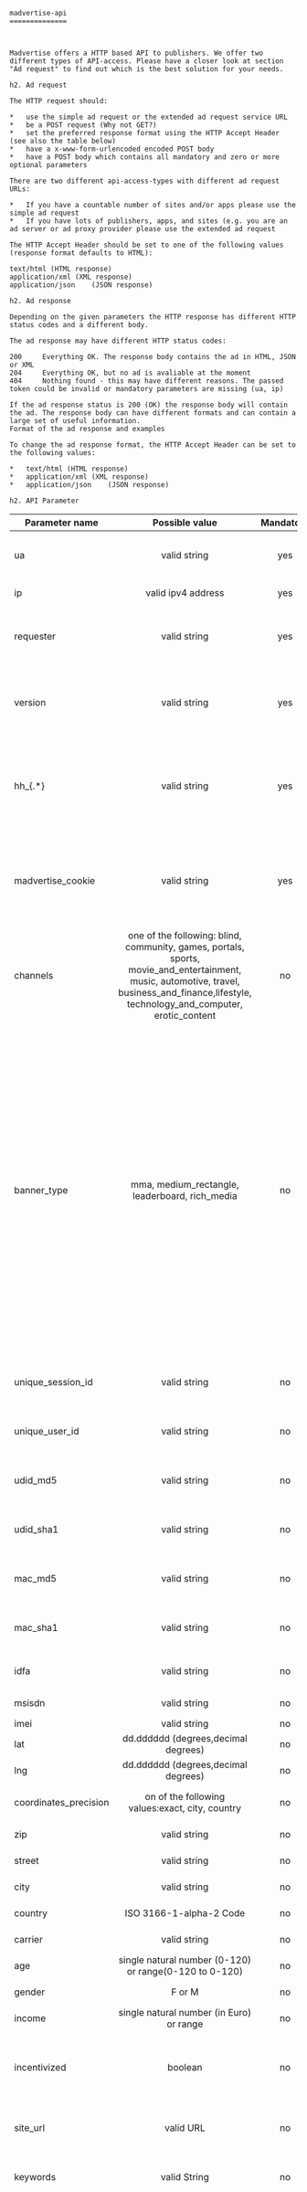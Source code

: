     madvertise-api
    ==============
    
    
    
    Madvertise offers a HTTP based API to publishers. We offer two different types of API-access. Please have a closer look at section "Ad request" to find out which is the best solution for your needs.
    
    h2. Ad request
    
    The HTTP request should:
    
    *   use the simple ad request or the extended ad request service URL
    *   be a POST request (Why not GET?)
    *   set the preferred response format using the HTTP Accept Header (see also the table below)
    *   have a x-www-form-urlencoded encoded POST body
    *   have a POST body which contains all mandatory and zero or more optional parameters
    
    There are two different api-access-types with different ad request URLs:
    
    *   If you have a countable number of sites and/or apps please use the simple ad request
    *   If you have lots of publishers, apps, and sites (e.g. you are an ad server or ad proxy provider please use the extended ad request
    
    The HTTP Accept Header should be set to one of the following values (response format defaults to HTML):
    
    text/html (HTML response)
    application/xml (XML response)
    application/json 	(JSON response)
    
    h2. Ad response
    
    Depending on the given parameters the HTTP response has different HTTP status codes and a different body.
    
    The ad response may have different HTTP status codes:
    
    200 	Everything OK. The response body contains the ad in HTML, JSON or XML
    204 	Everything OK, but no ad is avaliable at the moment
    404 	Nothing found - this may have different reasons. The passed token could be invalid or mandatory parameters are missing (ua, ip)
    
    If the ad response status is 200 (OK) the response body will contain the ad. The response body can have different formats and can contain a large set of useful information.
    Format of the ad response and examples
    
    To change the ad response format, the HTTP Accept Header can be set to the following values:
    
    *   text/html (HTML response)
    *   application/xml (XML response)
    *   application/json 	(JSON response)
    
    h2. API Parameter
    
Parameter name |Possible value |Mandatory |Description |Example
---------------|:-----------:|:-----------:|:----------:|:-------
ua |valid string |yes |User agent string of the requestinyesg device |Mozilla/5.0 (iPod touch; U; CPU iPhone OS 2_2_1 like Mac OS X; en-us) AppleWebKit/525.18.1 (KHTML, like Gecko) Mobile/5H1
ip |valid ipv4 address |yes |IP of the requesting device |210.12.13.13
requester |valid string |yes |string which identifies the requesting entity, please use the example-value |madvertise_api
version |valid string |yes |string which gives information about the version of the requesting entity, please use the example-value |api_2.1
hh_{.*} |valid string |yes |HTTP headers sent by the requesting device. The original name should be prefixed with hh_, all chars should be downcase. |hh_http_x_forwarded_for=147.13.13.4
madvertise_cookie |valid string |yes |The “madvertise” cookie which was passed by the requesting device. If the device doesn’t support cookies, send nothing. |UU-34m16x3
channels |one of the following: blind, community, games, portals, sports, movie_and_entertainment, music, automotive, travel, business_and_finance,lifestyle, technology_and_computer, erotic_content |no |one or more strings, seperated by ','. Use blind in the sense of all |games,sports,music
banner_type |mma, medium_rectangle, leaderboard, rich_media |no |You may request several kinds of banner_types. The given order equals a prioritization. You will not get more than one banner, but you may define fallback types if the first type is not available. Banner sizes are: mma = 300x50 (or 320x53, depending on the phone), medium_rectangle = 300x250, leaderboard = 728x90, rich_media = Full Screen, Every banner type is available as MRAID. rich media should always use mraid=true
unique_session_id |valid string |no |An id which is unique for the current users session. i.E: SHA1 |234a23e
unique_user_id |valid string |no |unique id for an user (beyond the session). i.E: SHA1 |cba13
udid_md5 |valid string |no |unique id which identifies the device (hashed with MD5) |d41d8cd98f00b204e9800998ecf8427e
udid_sha1 |valid string |no |unique id which identifies the device (hashed with SHA1) |da39a3ee5e6b4b0d3255bfef95601890afd80709
mac_md5 |valid string |no |mac adress which identifies the device (hashed with MD5) |d41d8cd98f00b204e9800998ecf8427e
mac_sha1 |valid string |no |mac adress which identifies the device (hashed with SHA1) |da39a3ee5e6b4b0d3255bfef95601890afd80709
idfa |valid string |no |IDFA which identifies the device |aa79a3ee5e6b4b0d3255bfef95601890afd80709
msisdn |valid string |no |MSISDN of the device |85291830654
imei |valid string |no |IMEI of the device |49015420323751
lat |dd.dddddd (degrees,decimal degrees) |no |User location latitute |34.131623
lng |dd.dddddd (degrees,decimal degrees) |no |User location longitude |17.414113
coordinates_precision |on of the following values:exact, city, country |no |Accuracy level of the given latitude and longitude pair |city
zip |valid string |no |ZIP code of the device user |15391
street |valid string |no |Street of the device user |Janway 15
city |valid string |no |City of the device user |Berlin
country |ISO 3166-1-alpha-2 Code |no |Country of the device user |DE
carrier |valid string |no |Name of the carrier |O2
age |single natural number (0-120) or range(0-120 to 0-120) |no |Age of the device user |17 or 12-24
gender |F or M |no |Gender of the device user |M
income |single natural number (in Euro) or range |no |Income of the device user |24000 or 34000-40000
incentivized |boolean |no |Is the app/mobile website user rewarded for a click/download of the advertised product or brand? |1
site_url |valid URL |no |The url of the requesting site. This is only useful for ad proxies. |http://admachines.mobi/stats
keywords |valid String |no |Keywords which are associated with the requesting site. |gaming
debug |boolean |no |If set to true enables debugging. In every response an additional header ist delivered. It contains information about the reason of a specific response. e.g.: X-Madvertise-Debug: Everything OK., X-Madvertise-Debug: User agent is unknown. |true
must_have_banner |boolean |no |Filtering: ensure the returned ad has a banner/image |false
must_have_text |boolean |no |Filtering: ensure the returned ad has a text |false
deliver_only_text |boolean |no |Filtering: ensures the returned ad has a text + does no deliver the banner even if existing |false

